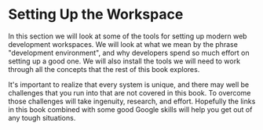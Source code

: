 # Setting Up the Workspace

In this section we will look at some of the tools for setting up modern web development workspaces. We will look at what we mean by the phrase "development environment", and why developers spend so much effort on setting up a good one. We will also install the tools we will need to work through all the concepts that the rest of this book explores.

It's important to realize that every system is unique, and there may well be challenges that you run into that are not covered in this book. To overcome those challenges will take ingenuity, research, and effort. Hopefully the links in this book combined with some good Google skills will help you get out of any tough situations.

